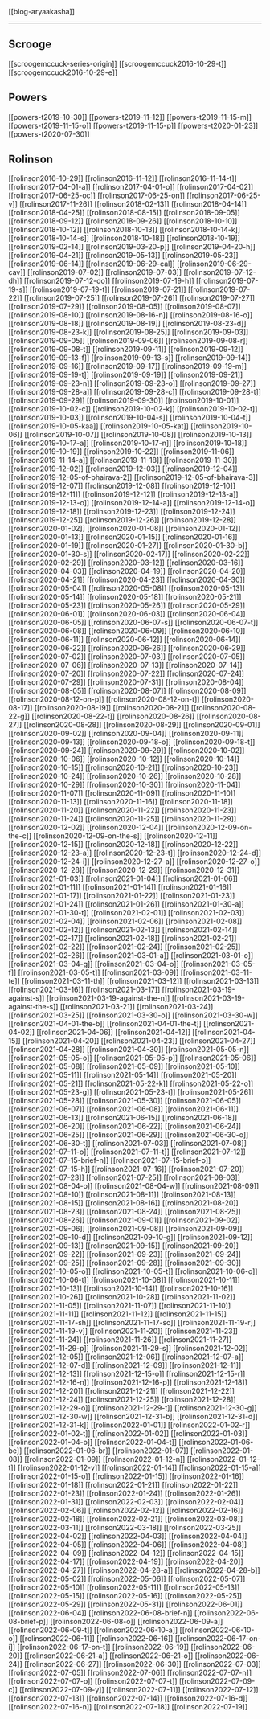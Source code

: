 [[blog-aryaakasha]]
***

## Scrooge
[[scroogemccuck-series-origin]]
[[scroogemccuck2016-10-29-t]]
[[scroogemccuck2016-10-29-e]]
## Powers
[[powers-t2019-10-30]]
[[powers-t2019-11-12]]
[[powers-t2019-11-15-m]]
[[powers-t2019-11-15-o]]
[[powers-t2019-11-15-p]]
[[powers-t2020-01-23]]
[[powers-t2020-07-30]]

## Rolinson
[[rolinson2016-10-29]]
[[rolinson2016-11-12]]
[[rolinson2016-11-14-t]]
[[rolinson2017-04-01-a]]
[[rolinson2017-04-01-o]]
[[rolinson2017-04-02]]
[[rolinson2017-06-25-oc]]
[[rolinson2017-06-25-on]]
[[rolinson2017-06-25-v]]
[[rolinson2017-11-26]]
[[rolinson2018-02-13]]
[[rolinson2018-04-14]]
[[rolinson2018-04-25]]
[[rolinson2018-08-15]]
[[rolinson2018-09-05]]
[[rolinson2018-09-12]]
[[rolinson2018-09-26]]
[[rolinson2018-10-10]]
[[rolinson2018-10-12]]
[[rolinson2018-10-13]]
[[rolinson2018-10-14-k]]
[[rolinson2018-10-14-s]]
[[rolinson2018-10-18]]
[[rolinson2018-10-19]]
[[rolinson2019-02-14]]
[[rolinson2019-03-20-p]]
[[rolinson2019-04-20-h]]
[[rolinson2019-04-21]]
[[rolinson2019-05-13]]
[[rolinson2019-05-23]]
[[rolinson2019-06-14]]
[[rolinson2019-06-29-cal]]
[[rolinson2019-06-29-cav]]
[[rolinson2019-07-02]]
[[rolinson2019-07-03]]
[[rolinson2019-07-12-dh]]
[[rolinson2019-07-12-do]]
[[rolinson2019-07-19-h]]
[[rolinson2019-07-19-s]]
[[rolinson2019-07-19-t]]
[[rolinson2019-07-21]]
[[rolinson2019-07-22]]
[[rolinson2019-07-25]]
[[rolinson2019-07-26]]
[[rolinson2019-07-27]]
[[rolinson2019-07-29]]
[[rolinson2019-08-05]]
[[rolinson2019-08-07]]
[[rolinson2019-08-10]]
[[rolinson2019-08-16-n]]
[[rolinson2019-08-16-o]]
[[rolinson2019-08-18]]
[[rolinson2019-08-19]]
[[rolinson2019-08-23-d]]
[[rolinson2019-08-23-k]]
[[rolinson2019-08-25]]
[[rolinson2019-09-03]]
[[rolinson2019-09-05]]
[[rolinson2019-09-06]]
[[rolinson2019-09-08-r]]
[[rolinson2019-09-08-t]]
[[rolinson2019-09-11]]
[[rolinson2019-09-12]]
[[rolinson2019-09-13-f]]
[[rolinson2019-09-13-s]]
[[rolinson2019-09-14]]
[[rolinson2019-09-16]]
[[rolinson2019-09-17]]
[[rolinson2019-09-19-m]]
[[rolinson2019-09-19-t]]
[[rolinson2019-09-19]]
[[rolinson2019-09-21]]
[[rolinson2019-09-23-n]]
[[rolinson2019-09-23-o]]
[[rolinson2019-09-27]]
[[rolinson2019-09-28-a]]
[[rolinson2019-09-28-c]]
[[rolinson2019-09-28-t]]
[[rolinson2019-09-29]]
[[rolinson2019-09-30]]
[[rolinson2019-10-01]]
[[rolinson2019-10-02-c]]
[[rolinson2019-10-02-k]]
[[rolinson2019-10-02-t]]
[[rolinson2019-10-03]]
[[rolinson2019-10-04-s]]
[[rolinson2019-10-04-t]]
[[rolinson2019-10-05-kaa]]
[[rolinson2019-10-05-kat]]
[[rolinson2019-10-06]]
[[rolinson2019-10-07]]
[[rolinson2019-10-08]]
[[rolinson2019-10-13]]
[[rolinson2019-10-17-a]]
[[rolinson2019-10-17-n]]
[[rolinson2019-10-18]]
[[rolinson2019-10-19]]
[[rolinson2019-10-22]]
[[rolinson2019-11-06]]
[[rolinson2019-11-14-a]]
[[rolinson2019-11-18]]
[[rolinson2019-11-30]]
[[rolinson2019-12-02]]
[[rolinson2019-12-03]]
[[rolinson2019-12-04]]
[[rolinson2019-12-05-of-bhairava-2]]
[[rolinson2019-12-05-of-bhairava-3]]
[[rolinson2019-12-07]]
[[rolinson2019-12-08]]
[[rolinson2019-12-10]]
[[rolinson2019-12-11]]
[[rolinson2019-12-12]]
[[rolinson2019-12-13-a]]
[[rolinson2019-12-13-o]]
[[rolinson2019-12-14-a]]
[[rolinson2019-12-14-o]]
[[rolinson2019-12-18]]
[[rolinson2019-12-23]]
[[rolinson2019-12-24]]
[[rolinson2019-12-25]]
[[rolinson2019-12-26]]
[[rolinson2019-12-28]]
[[rolinson2020-01-02]]
[[rolinson2020-01-08]]
[[rolinson2020-01-12]]
[[rolinson2020-01-13]]
[[rolinson2020-01-15]]
[[rolinson2020-01-16]]
[[rolinson2020-01-19]]
[[rolinson2020-01-27]]
[[rolinson2020-01-30-b]]
[[rolinson2020-01-30-s]]
[[rolinson2020-02-17]]
[[rolinson2020-02-22]]
[[rolinson2020-02-29]]
[[rolinson2020-03-12]]
[[rolinson2020-03-16]]
[[rolinson2020-04-03]]
[[rolinson2020-04-19]]
[[rolinson2020-04-20]]
[[rolinson2020-04-21]]
[[rolinson2020-04-23]]
[[rolinson2020-04-30]]
[[rolinson2020-05-04]]
[[rolinson2020-05-08]]
[[rolinson2020-05-13]]
[[rolinson2020-05-14]]
[[rolinson2020-05-18]]
[[rolinson2020-05-21]]
[[rolinson2020-05-23]]
[[rolinson2020-05-26]]
[[rolinson2020-05-29]]
[[rolinson2020-06-01]]
[[rolinson2020-06-03]]
[[rolinson2020-06-04]]
[[rolinson2020-06-05]]
[[rolinson2020-06-07-s]]
[[rolinson2020-06-07-t]]
[[rolinson2020-06-08]]
[[rolinson2020-06-09]]
[[rolinson2020-06-10]]
[[rolinson2020-06-11]]
[[rolinson2020-06-12]]
[[rolinson2020-06-14]]
[[rolinson2020-06-22]]
[[rolinson2020-06-26]]
[[rolinson2020-06-29]]
[[rolinson2020-07-02]]
[[rolinson2020-07-03]]
[[rolinson2020-07-05]]
[[rolinson2020-07-06]]
[[rolinson2020-07-13]]
[[rolinson2020-07-14]]
[[rolinson2020-07-20]]
[[rolinson2020-07-22]]
[[rolinson2020-07-24]]
[[rolinson2020-07-29]]
[[rolinson2020-07-31]]
[[rolinson2020-08-04]]
[[rolinson2020-08-05]]
[[rolinson2020-08-07]]
[[rolinson2020-08-09]]
[[rolinson2020-08-12-on-p]]
[[rolinson2020-08-12-on-t]]
[[rolinson2020-08-17]]
[[rolinson2020-08-19]]
[[rolinson2020-08-21]]
[[rolinson2020-08-22-g]]
[[rolinson2020-08-22-t]]
[[rolinson2020-08-26]]
[[rolinson2020-08-27]]
[[rolinson2020-08-28]]
[[rolinson2020-08-29]]
[[rolinson2020-09-01]]
[[rolinson2020-09-02]]
[[rolinson2020-09-04]]
[[rolinson2020-09-11]]
[[rolinson2020-09-13]]
[[rolinson2020-09-18-o]]
[[rolinson2020-09-18-t]]
[[rolinson2020-09-24]]
[[rolinson2020-09-29]]
[[rolinson2020-10-02]]
[[rolinson2020-10-06]]
[[rolinson2020-10-12]]
[[rolinson2020-10-14]]
[[rolinson2020-10-15]]
[[rolinson2020-10-21]]
[[rolinson2020-10-23]]
[[rolinson2020-10-24]]
[[rolinson2020-10-26]]
[[rolinson2020-10-28]]
[[rolinson2020-10-29]]
[[rolinson2020-10-30]]
[[rolinson2020-11-04]]
[[rolinson2020-11-07]]
[[rolinson2020-11-09]]
[[rolinson2020-11-10]]
[[rolinson2020-11-13]]
[[rolinson2020-11-16]]
[[rolinson2020-11-18]]
[[rolinson2020-11-20]]
[[rolinson2020-11-22]]
[[rolinson2020-11-23]]
[[rolinson2020-11-24]]
[[rolinson2020-11-25]]
[[rolinson2020-11-29]]
[[rolinson2020-12-02]]
[[rolinson2020-12-04]]
[[rolinson2020-12-09-on-the-c]]
[[rolinson2020-12-09-on-the-s]]
[[rolinson2020-12-11]]
[[rolinson2020-12-15]]
[[rolinson2020-12-18]]
[[rolinson2020-12-22]]
[[rolinson2020-12-23-a]]
[[rolinson2020-12-23-t]]
[[rolinson2020-12-24-d]]
[[rolinson2020-12-24-i]]
[[rolinson2020-12-27-a]]
[[rolinson2020-12-27-o]]
[[rolinson2020-12-28]]
[[rolinson2020-12-29]]
[[rolinson2020-12-31]]
[[rolinson2021-01-03]]
[[rolinson2021-01-04]]
[[rolinson2021-01-06]]
[[rolinson2021-01-11]]
[[rolinson2021-01-14]]
[[rolinson2021-01-16]]
[[rolinson2021-01-17]]
[[rolinson2021-01-22]]
[[rolinson2021-01-23]]
[[rolinson2021-01-24]]
[[rolinson2021-01-26]]
[[rolinson2021-01-30-a]]
[[rolinson2021-01-30-t]]
[[rolinson2021-02-01]]
[[rolinson2021-02-03]]
[[rolinson2021-02-04]]
[[rolinson2021-02-06]]
[[rolinson2021-02-08]]
[[rolinson2021-02-12]]
[[rolinson2021-02-13]]
[[rolinson2021-02-14]]
[[rolinson2021-02-17]]
[[rolinson2021-02-18]]
[[rolinson2021-02-21]]
[[rolinson2021-02-22]]
[[rolinson2021-02-24]]
[[rolinson2021-02-25]]
[[rolinson2021-02-26]]
[[rolinson2021-03-01-a]]
[[rolinson2021-03-01-o]]
[[rolinson2021-03-04-g]]
[[rolinson2021-03-04-o]]
[[rolinson2021-03-05-f]]
[[rolinson2021-03-05-t]]
[[rolinson2021-03-09]]
[[rolinson2021-03-11-te]]
[[rolinson2021-03-11-th]]
[[rolinson2021-03-12]]
[[rolinson2021-03-13]]
[[rolinson2021-03-16]]
[[rolinson2021-03-17]]
[[rolinson2021-03-19-against-s]]
[[rolinson2021-03-19-against-the-n]]
[[rolinson2021-03-19-against-the-s]]
[[rolinson2021-03-21]]
[[rolinson2021-03-24]]
[[rolinson2021-03-25]]
[[rolinson2021-03-30-o]]
[[rolinson2021-03-30-w]]
[[rolinson2021-04-01-the-b]]
[[rolinson2021-04-01-the-t]]
[[rolinson2021-04-02]]
[[rolinson2021-04-06]]
[[rolinson2021-04-12]]
[[rolinson2021-04-15]]
[[rolinson2021-04-20]]
[[rolinson2021-04-23]]
[[rolinson2021-04-27]]
[[rolinson2021-04-28]]
[[rolinson2021-04-30]]
[[rolinson2021-05-05-n]]
[[rolinson2021-05-05-o]]
[[rolinson2021-05-05-p]]
[[rolinson2021-05-06]]
[[rolinson2021-05-08]]
[[rolinson2021-05-09]]
[[rolinson2021-05-10]]
[[rolinson2021-05-11]]
[[rolinson2021-05-14]]
[[rolinson2021-05-20]]
[[rolinson2021-05-21]]
[[rolinson2021-05-22-k]]
[[rolinson2021-05-22-o]]
[[rolinson2021-05-23-g]]
[[rolinson2021-05-23-t]]
[[rolinson2021-05-26]]
[[rolinson2021-05-28]]
[[rolinson2021-05-30]]
[[rolinson2021-06-05]]
[[rolinson2021-06-07]]
[[rolinson2021-06-08]]
[[rolinson2021-06-11]]
[[rolinson2021-06-13]]
[[rolinson2021-06-15]]
[[rolinson2021-06-18]]
[[rolinson2021-06-20]]
[[rolinson2021-06-22]]
[[rolinson2021-06-24]]
[[rolinson2021-06-25]]
[[rolinson2021-06-29]]
[[rolinson2021-06-30-o]]
[[rolinson2021-06-30-t]]
[[rolinson2021-07-03]]
[[rolinson2021-07-08]]
[[rolinson2021-07-11-o]]
[[rolinson2021-07-11-t]]
[[rolinson2021-07-12]]
[[rolinson2021-07-15-brief-n]]
[[rolinson2021-07-15-brief-o]]
[[rolinson2021-07-15-h]]
[[rolinson2021-07-16]]
[[rolinson2021-07-20]]
[[rolinson2021-07-23]]
[[rolinson2021-07-25]]
[[rolinson2021-08-03]]
[[rolinson2021-08-04-o]]
[[rolinson2021-08-04-w]]
[[rolinson2021-08-09]]
[[rolinson2021-08-10]]
[[rolinson2021-08-11]]
[[rolinson2021-08-13]]
[[rolinson2021-08-15]]
[[rolinson2021-08-16]]
[[rolinson2021-08-20]]
[[rolinson2021-08-23]]
[[rolinson2021-08-24]]
[[rolinson2021-08-25]]
[[rolinson2021-08-26]]
[[rolinson2021-09-01]]
[[rolinson2021-09-02]]
[[rolinson2021-09-06]]
[[rolinson2021-09-08]]
[[rolinson2021-09-09]]
[[rolinson2021-09-10-d]]
[[rolinson2021-09-10-g]]
[[rolinson2021-09-12]]
[[rolinson2021-09-13]]
[[rolinson2021-09-15]]
[[rolinson2021-09-20]]
[[rolinson2021-09-22]]
[[rolinson2021-09-23]]
[[rolinson2021-09-24]]
[[rolinson2021-09-25]]
[[rolinson2021-09-28]]
[[rolinson2021-09-30]]
[[rolinson2021-10-05-o]]
[[rolinson2021-10-05-t]]
[[rolinson2021-10-06-o]]
[[rolinson2021-10-06-t]]
[[rolinson2021-10-08]]
[[rolinson2021-10-11]]
[[rolinson2021-10-13]]
[[rolinson2021-10-14]]
[[rolinson2021-10-16]]
[[rolinson2021-10-26]]
[[rolinson2021-10-28]]
[[rolinson2021-11-02]]
[[rolinson2021-11-05]]
[[rolinson2021-11-07]]
[[rolinson2021-11-10]]
[[rolinson2021-11-11]]
[[rolinson2021-11-12]]
[[rolinson2021-11-15]]
[[rolinson2021-11-17-sh]]
[[rolinson2021-11-17-so]]
[[rolinson2021-11-19-r]]
[[rolinson2021-11-19-v]]
[[rolinson2021-11-20]]
[[rolinson2021-11-23]]
[[rolinson2021-11-24]]
[[rolinson2021-11-26]]
[[rolinson2021-11-27]]
[[rolinson2021-11-29-p]]
[[rolinson2021-11-29-s]]
[[rolinson2021-12-02]]
[[rolinson2021-12-05]]
[[rolinson2021-12-06]]
[[rolinson2021-12-07-a]]
[[rolinson2021-12-07-d]]
[[rolinson2021-12-09]]
[[rolinson2021-12-11]]
[[rolinson2021-12-13]]
[[rolinson2021-12-15-o]]
[[rolinson2021-12-15-r]]
[[rolinson2021-12-16-n]]
[[rolinson2021-12-16-p]]
[[rolinson2021-12-18]]
[[rolinson2021-12-20]]
[[rolinson2021-12-21]]
[[rolinson2021-12-22]]
[[rolinson2021-12-24]]
[[rolinson2021-12-25]]
[[rolinson2021-12-28]]
[[rolinson2021-12-29-o]]
[[rolinson2021-12-29-t]]
[[rolinson2021-12-30-g]]
[[rolinson2021-12-30-w]]
[[rolinson2021-12-31-b]]
[[rolinson2021-12-31-d]]
[[rolinson2021-12-31-k]]
[[rolinson2022-01-01]]
[[rolinson2022-01-02-r]]
[[rolinson2022-01-02-t]]
[[rolinson2022-01-02]]
[[rolinson2022-01-03]]
[[rolinson2022-01-04-o]]
[[rolinson2022-01-04-t]]
[[rolinson2022-01-06-be]]
[[rolinson2022-01-06-br]]
[[rolinson2022-01-07]]
[[rolinson2022-01-08]]
[[rolinson2022-01-09]]
[[rolinson2022-01-12-n]]
[[rolinson2022-01-12-t]]
[[rolinson2022-01-12-v]]
[[rolinson2022-01-14]]
[[rolinson2022-01-15-a]]
[[rolinson2022-01-15-o]]
[[rolinson2022-01-15]]
[[rolinson2022-01-16]]
[[rolinson2022-01-18]]
[[rolinson2022-01-21]]
[[rolinson2022-01-22]]
[[rolinson2022-01-23]]
[[rolinson2022-01-24]]
[[rolinson2022-01-26]]
[[rolinson2022-01-31]]
[[rolinson2022-02-03]]
[[rolinson2022-02-04]]
[[rolinson2022-02-06]]
[[rolinson2022-02-12]]
[[rolinson2022-02-16]]
[[rolinson2022-02-18]]
[[rolinson2022-02-21]]
[[rolinson2022-03-08]]
[[rolinson2022-03-11]]
[[rolinson2022-03-18]]
[[rolinson2022-03-25]]
[[rolinson2022-04-02]]
[[rolinson2022-04-03]]
[[rolinson2022-04-04]]
[[rolinson2022-04-05]]
[[rolinson2022-04-06]]
[[rolinson2022-04-08]]
[[rolinson2022-04-09]]
[[rolinson2022-04-12]]
[[rolinson2022-04-15]]
[[rolinson2022-04-17]]
[[rolinson2022-04-19]]
[[rolinson2022-04-20]]
[[rolinson2022-04-27]]
[[rolinson2022-04-28-a]]
[[rolinson2022-04-28-b]]
[[rolinson2022-05-02]]
[[rolinson2022-05-06]]
[[rolinson2022-05-07]]
[[rolinson2022-05-10]]
[[rolinson2022-05-11]]
[[rolinson2022-05-13]]
[[rolinson2022-05-15]]
[[rolinson2022-05-16]]
[[rolinson2022-05-25]]
[[rolinson2022-05-29]]
[[rolinson2022-05-31]]
[[rolinson2022-06-01]]
[[rolinson2022-06-04]]
[[rolinson2022-06-08-brief-n]]
[[rolinson2022-06-08-brief-p]]
[[rolinson2022-06-08-o]]
[[rolinson2022-06-09-a]]
[[rolinson2022-06-09-t]]
[[rolinson2022-06-10-a]]
[[rolinson2022-06-10-o]]
[[rolinson2022-06-11]]
[[rolinson2022-06-16]]
[[rolinson2022-06-17-on-i]]
[[rolinson2022-06-17-on-t]]
[[rolinson2022-06-19]]
[[rolinson2022-06-20]]
[[rolinson2022-06-21-a]]
[[rolinson2022-06-21-o]]
[[rolinson2022-06-24]]
[[rolinson2022-06-27]]
[[rolinson2022-06-30]]
[[rolinson2022-07-03]]
[[rolinson2022-07-05]]
[[rolinson2022-07-06]]
[[rolinson2022-07-07-n]]
[[rolinson2022-07-07-o]]
[[rolinson2022-07-07-t]]
[[rolinson2022-07-09-c]]
[[rolinson2022-07-09-y]]
[[rolinson2022-07-11]]
[[rolinson2022-07-12]]
[[rolinson2022-07-13]]
[[rolinson2022-07-14]]
[[rolinson2022-07-16-d]]
[[rolinson2022-07-16-n]]
[[rolinson2022-07-18]]
[[rolinson2022-07-19]]